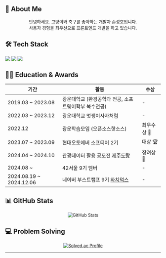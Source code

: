 ## 👋 About Me

<div align="center">
  안녕하세요. 고양이와 축구를 좋아하는 개발자 손성호입니다.
  <br/>
  사용자 경험을 최우선으로 프론트엔드 개발을 하고 있습니다.
</div>


## 🛠 Tech Stack
<div>
 <img src="https://img.shields.io/badge/JavaScript-F7DF1E?style=for-the-badge&logo=JavaScript&logoColor=white">
 <img src="https://img.shields.io/badge/typescript-3178C6?style=for-the-badge&logo=Typescript&logoColor=white">
 <img src="https://img.shields.io/badge/React-61DAFB?style=for-the-badge&logo=React&logoColor=white">
</div>

## 🏃‍♂️ Education & Awards

| 기간 | 활동 | 수상 |
|------|------|------|
| 2019.03 ~ 2023.08 | 광운대학교 (환경공학과 전공, 소프트웨어학부 복수전공) | - |
| 2022.03 ~ 2023.12 | 광운대학교 멋쟁이사자처럼 | - |
| 2022.12 | 광운학습모임 (오픈소스핫소스) | 최우수상 🏅 |
| 2023.07 ~ 2023.09 | 현대오토에버 소프티어 2기 | 대상 🏆 |
| 2024.04 ~ 2024.10 | 관광데이터 활용 공모전 [제주도랑](https://github.com/Jeju-Dorang/Frontend) | 장려상 🥉 |
| 2024.08 ~ | 42서울 9기 멤버 | - |
| 2024.08.19 ~ 2024.12.06 | 네이버 부스트캠프 9기 [와치덕스](https://github.com/boostcampwm-2024/web35-watchducks) | - |

## 📊 GitHub Stats
<div align="center">
 <img src="https://github-readme-stats.vercel.app/api?username=Hosung99&show_icons=true&theme=radical" alt="GitHub Stats" />
</div>

## 💻 Problem Solving
<div align="center">
 
[![Solved.ac Profile](http://mazassumnida.wtf/api/v2/generate_badge?boj=dooduji)](https://solved.ac/dooduji/)

</div>

---
